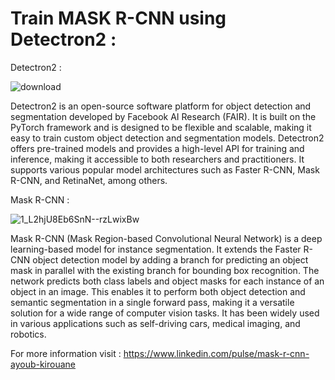 # Train MASK R-CNN using Detectron2 : 

Detectron2 : 


![download](https://user-images.githubusercontent.com/99510125/215567843-6a4712b0-0f78-4daf-9491-d3250d726e8f.png)




Detectron2 is an open-source software platform for object detection and segmentation developed by Facebook AI Research (FAIR). It is built on the PyTorch framework and is designed to be flexible and scalable, making it easy to train custom object detection and segmentation models. Detectron2 offers pre-trained models and provides a high-level API for training and inference, making it accessible to both researchers and practitioners. It supports various popular model architectures such as Faster R-CNN, Mask R-CNN, and RetinaNet, among others.

Mask R-CNN : 

![1_L2hjU8Eb6SnN--rzLwixBw](https://user-images.githubusercontent.com/99510125/215567881-3bbc80f5-e1c7-49b2-9670-eb9cc90442b0.png)

Mask R-CNN (Mask Region-based Convolutional Neural Network) is a deep learning-based model for instance segmentation. It extends the Faster R-CNN object detection model by adding a branch for predicting an object mask in parallel with the existing branch for bounding box recognition. The network predicts both class labels and object masks for each instance of an object in an image. This enables it to perform both object detection and semantic segmentation in a single forward pass, making it a versatile solution for a wide range of computer vision tasks. It has been widely used in various applications such as self-driving cars, medical imaging, and robotics.

For more information visit : https://www.linkedin.com/pulse/mask-r-cnn-ayoub-kirouane



